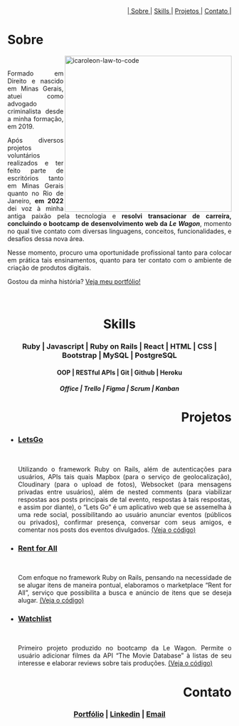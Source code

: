 <p align="right">
  |<a href="#heading-sobre"> Sobre </a>|
  <a href="#heading-skills"> Skills </a>|
  <a href="#heading-projetos"> Projetos </a>|
  <a href="#heading-contato"> Contato </a>|
</p>


<h1 align="left" id="heading-sobre"> Sobre </h1>
<div>
 <img src="https://i.ibb.co/NLpDRCr/6358887-preview-rev-1-1.png" alt="icaroleon-law-to-code" align="right" height="350px" width="375px">
  <br>
  <p align="justify"> Formado em Direito e nascido em Minas Gerais, atuei como advogado criminalista desde a minha formação, em 2019. </p>
  <p align="justify"> Após diversos projetos voluntários realizados e ter feito parte de escritórios tanto em Minas Gerais quanto no Rio de Janeiro, <strong> em 2022 </strong> dei voz à minha antiga paixão pela tecnologia e<strong> resolvi transacionar de carreira, concluindo  o bootcamp de desenvolvimento web da <em> Le Wagon</strong></em>, momento no qual tive contato com diversas linguagens, conceitos, funcionalidades, e desafios dessa nova área. </p>
  <p align="justify"> Nesse momento, procuro uma oportunidade profissional tanto para colocar em prática tais ensinamentos, quanto para ter contato com o ambiente de criação de produtos digitais. </p>
  <p align="justify"> Gostou da minha história? <a href="https://icaroleon.dev/"> Veja meu portfólio! </a></p>
</div>
<br>
<h1 align="center" id="heading-skills"> Skills </h1> 

  <h3 align="center"> Ruby | Javascript | Ruby on Rails | React | HTML | CSS | Bootstrap | MySQL | PostgreSQL  </h3>
  <h4 align="center"> OOP | RESTful APIs | Git | Github | Heroku </h4>
  <h5 align="center"> Office | Trello | Figma | Scrum | Kanban </h5>


<h1 align="right" id="heading-projetos"> Projetos </h1> 
<ul>
  <li><h3><a href="https://www.letsgo-social.com.br" target="_blank"> LetsGo </a></h3></li>
    <br>
    <p align="justify">Utilizando o framework Ruby on Rails, além de autenticações para usuários, APIs tais quais Mapbox (para o serviço de geolocalização), Cloudinary (para o upload de fotos), Websocket (para mensagens privadas entre usuários), além de nested comments (para viabilizar respostas aos posts principais de tal evento, respostas à tais respostas, e assim por diante), o “Lets Go” é um aplicativo web que se assemelha à uma rede social, possibilitando ao usuário anunciar eventos (públicos ou privados), confirmar presença, conversar com seus amigos, e comentar nos posts dos eventos divulgados. <a href="https://github.com/lucca1998byu/letsgo"> (Veja o código)</a> <p>
  
  <li><h3><a href="https://rent-for-all.herokuapp.com"> Rent for All </a></h3></li>
    <br>
    <p align="justify">Com enfoque no framework Ruby on Rails, pensando na necessidade de se alugar itens de maneira pontual, elaboramos o  marketplace “Rent for All”, serviço que possibilita a busca e anúncio de itens que se deseja alugar.
 <a href="https://github.com/gessicahug/rent_for_all"> (Veja o código)</a> <p>
  
   <li><h3><a href="#"> Watchlist </a></h3></li>
    <br>
    <p align="justify">Primeiro projeto produzido no bootcamp da Le Wagon. Permite o usuário adicionar filmes da API “The Movie Database” à listas de seu interesse e elaborar reviews sobre tais produções.
    <a href="https://www.letsgo-social.com.br"> (Veja o código)</a> <p>
</ul>

<h1 align="right" id="heading-contato"> Contato </h1> 

  <h3 align="center"><a href="https://icaroleon.dev/" target="blank">Portfólio</a> |
  <a href="https://www.linkedin.com/in/icaroleon" target="_blank">Linkedin</a> |
  <a href = "mailto:icvieiramg@gmail.com"> Email </a> 
  </h3>
          
          
